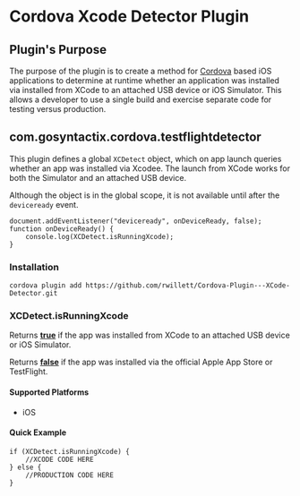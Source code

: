 <!---
    Licensed to the Apache Software Foundation (ASF) under one
    or more contributor license agreements.  See the NOTICE file
    distributed with this work for additional information
    regarding copyright ownership.  The ASF licenses this file
    to you under the Apache License, Version 2.0 (the
    "License"); you may not use this file except in compliance
    with the License.  You may obtain a copy of the License at

      http://www.apache.org/licenses/LICENSE-2.0

    Unless required by applicable law or agreed to in writing,
    software distributed under the License is distributed on an
    "AS IS" BASIS, WITHOUT WARRANTIES OR CONDITIONS OF ANY
    KIND, either express or implied.  See the License for the
    specific language governing permissions and limitations
    under the License.
-->

Cordova Xcode Detector Plugin
===========================

## Plugin's Purpose

The purpose of the plugin is to create a method for [Cordova](https://cordova.apache.org/) based iOS applications to determine at runtime whether an application was installed via installed from XCode to an attached USB device or iOS Simulator.  This allows a developer to use a single build and exercise separate code for testing versus production. 

## com.gosyntactix.cordova.testflightdetector

This plugin defines a global `XCDetect` object, which on app launch queries whether an app was installed via Xcodee.  The launch from XCode works for both the Simulator and an attached USB device.

Although the object is in the global scope, it is not available until after the `deviceready` event.

    document.addEventListener("deviceready", onDeviceReady, false);
    function onDeviceReady() {
        console.log(XCDetect.isRunningXcode);
    }

### Installation

    cordova plugin add https://github.com/rwillett/Cordova-Plugin---XCode-Detector.git

### XCDetect.isRunningXcode

Returns **<u>true</u>** if the app was installed from XCode to an attached USB device or iOS Simulator.  

Returns **<u>false</u>** if the app was installed via the official Apple App Store or TestFlight.

#### Supported Platforms

- iOS

#### Quick Example
   
    if (XCDetect.isRunningXcode) {
    	//XCODE CODE HERE
    } else {
    	//PRODUCTION CODE HERE
    }

